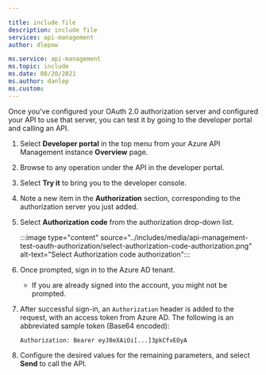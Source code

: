 ```yaml
---

title: include file
description: include file
services: api-management
author: dlepow

ms.service: api-management
ms.topic: include
ms.date: 08/20/2021
ms.author: danlep
ms.custom: 
---
```


Once you've configured your OAuth 2.0 authorization server and configured your API to use that server, you can test it by going to the developer portal and calling an API. 

1. Select **Developer portal** in the top menu from your Azure API Management instance **Overview** page.
1. Browse to any operation under the API in the developer portal. 
1. Select **Try it** to bring you to the developer console.

1. Note a new item in the **Authorization** section, corresponding to the authorization server you just added.

1. Select **Authorization code** from the authorization drop-down list. 

    :::image type="content" source="../includes/media/api-management-test-oauth-authorization/select-authorization-code-authorization.png" alt-text="Select Authorization code authorization":::
1. Once prompted, sign in to the Azure AD tenant. 
    * If you are already signed into the account, you might not be prompted.

1. After successful sign-in, an `Authorization` header is added to the request, with an access token from Azure AD. The following is an abbreviated sample token (Base64 encoded):

   ```
   Authorization: Bearer eyJ0eXAiOi[...]3pkCfvEOyA
   ```

1. Configure the desired values for the remaining parameters, and select **Send** to call the API.